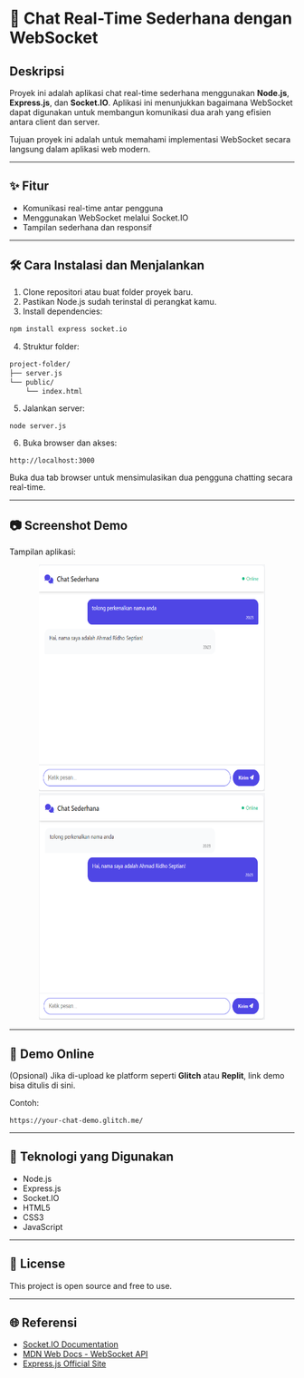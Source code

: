 # 💬 Chat Real-Time Sederhana dengan WebSocket

## Deskripsi

Proyek ini adalah aplikasi chat real-time sederhana menggunakan **Node.js**, **Express.js**, dan **Socket.IO**. Aplikasi ini menunjukkan bagaimana WebSocket dapat digunakan untuk membangun komunikasi dua arah yang efisien antara client dan server.

Tujuan proyek ini adalah untuk memahami implementasi WebSocket secara langsung dalam aplikasi web modern.

---

## ✨ Fitur

- Komunikasi real-time antar pengguna
- Menggunakan WebSocket melalui Socket.IO
- Tampilan sederhana dan responsif

---

## 🛠️ Cara Instalasi dan Menjalankan

1. Clone repositori atau buat folder proyek baru.
2. Pastikan Node.js sudah terinstal di perangkat kamu.
3. Install dependencies:

```bash
npm install express socket.io
```

4. Struktur folder:

```
project-folder/
├── server.js
└── public/
    └── index.html
```

5. Jalankan server:

```bash
node server.js
```

6. Buka browser dan akses:

```
http://localhost:3000
```

Buka dua tab browser untuk mensimulasikan dua pengguna chatting secara real-time.

---

## 📷 Screenshot Demo

Tampilan aplikasi:

<p align="center">
 <img src="Screenshot/pengguna1.png" alt="Android Logo" width="400" height="400">
 <img src="Screenshot/pengguna2.png" alt="Android Logo" width="400" height="400">
</p>

---

## 📍 Demo Online

(Opsional) Jika di-upload ke platform seperti **Glitch** atau **Replit**, link demo bisa ditulis di sini.

Contoh:

```
https://your-chat-demo.glitch.me/
```

---

## 📖 Teknologi yang Digunakan

- Node.js
- Express.js
- Socket.IO
- HTML5
- CSS3
- JavaScript

---

## 📅 License

This project is open source and free to use.

---

## 🌐 Referensi

- [Socket.IO Documentation](https://socket.io/docs/v4/)
- [MDN Web Docs - WebSocket API](https://developer.mozilla.org/en-US/docs/Web/API/WebSocket)
- [Express.js Official Site](https://expressjs.com/)
